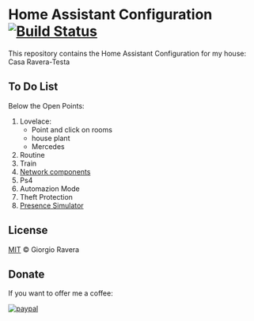 # Home Assistant Configuration [![Build Status](https://travis-ci.com/xraver/homeassistant.svg?token=PXJbvzDqQ7KXsH82AB4z&branch=master)](https://travis-ci.org/xraver/homeassistant)
This repository contains the Home Assistant Configuration for my house: Casa Ravera-Testa

## To Do List
Below the Open Points:
1) Lovelace:
   - Point and click on rooms
   - house plant
   - Mercedes
2) Routine
3) Train
4) [Network components](https://community.home-assistant.io/t/need-help-with-sensor-icon-color-based-on-state/49292)
5) Ps4
6) Automazion Mode
7) Theft Protection
8) [Presence Simulator](https://indomus.it/progetti/simulare-automaticamente-la-presenza-in-casa-tramite-la-domotica-home-assistant/)

## License
[MIT](http://opensource.org/licenses/MIT) © Giorgio Ravera

## Donate
If you want to offer me a coffee:

[![paypal](https://www.paypalobjects.com/en_US/i/btn/btn_donateCC_LG.gif)](https://paypal.me/xraver)
